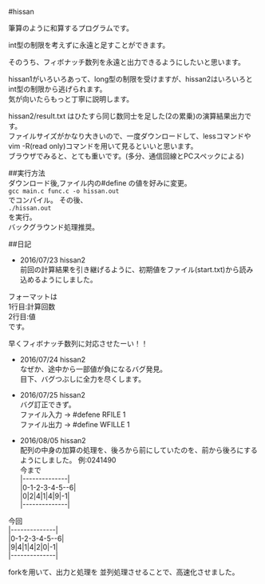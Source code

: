 #hissan  
  
筆算のように和算するプログラムです。  
  
int型の制限を考えずに永遠と足すことができます。  
  
そのうち、フィボナッチ数列を永遠と出力できるようにしたいと思います。  
  
hissan1がいろいろあって、long型の制限を受けますが、hissan2はいろいろとint型の制限から逃げられます。  
気が向いたらもっと丁寧に説明します。  
  
hissan2/result.txt はひたすら同じ数同士を足した(2の累乗)の演算結果出力です。  
ファイルサイズがかなり大きいので、一度ダウンロードして、lessコマンドやvim -R(read only)コマンドを用いて見るといいと思います。  
ブラウザでみると、とても重いです。(多分、通信回線とPCスペックによる)  
  
##実行方法  
ダウンロード後,ファイル内の#define  の値を好みに変更。  
`gcc main.c func.c -o hissan.out`  
でコンパイル。 その後、  
`./hissan.out`  
を実行。  
バックグラウンド処理推奨。  
  
  
##日記  
* 2016/07/23 hissan2  
前回の計算結果を引き継げるように、初期値をファイル(start.txt)から読み込めるようにしました。  
  
フォーマットは  
	1行目:計算回数  
	2行目:値  
です。  
  
早くフィボナッチ数列に対応させたーい！！  
  
* 2016/07/24 hissan2  
なぜか、途中から一部値が負になるバグ発見。  
目下、バグつぶしに全力を尽くします。  
  
* 2016/07/25 hissan2  
バグ訂正できず。  
ファイル入力 -> #defene RFILE 1  
ファイル出力 -> #define WFILLE 1  
  
* 2016/08/05 hissan2  
配列の中身の加算の処理を、後ろから前にしていたのを、前から後ろにするようにしました。
例:0241490  
今まで    
|--------------|    
|0-1-2-3-4-5--6|    
|0|2|4|1|4|9|-1|    
|--------------|    
    
今回    
|--------------|    
|0-1-2-3-4-5--6|    
|9|4|1|4|2|0|-1|    
|--------------|    
    
forkを用いて、出力と処理を 並列処理させることで、高速化させました。  
